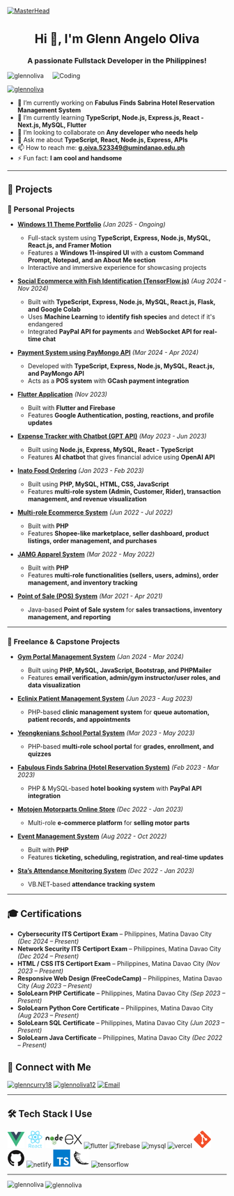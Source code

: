 [![MasterHead](https://www.digitaladlectio.com/wp-content/uploads/2020/04/New-PNC-Animated-Banners.gif)](https://rishavchanda.io)

<h1 align="center">Hi 👋, I'm Glenn Angelo Oliva</h1>
<h3 align="center">A passionate Fullstack Developer in the Philippines!</h3>

<img align="right" alt="Coding" width="400" src="https://cdn.dribbble.com/users/2131993/screenshots/4948736/thoughtworks-gif_dribbble.gif">

<p align="left"> <img src="https://komarev.com/ghpvc/?username=glennoliva&label=Profile%20views&color=0e75b6&style=flat" alt="glennoliva" /> </p>

<p align="left"> <a href="https://github.com/ryo-ma/github-profile-trophy"><img src="https://github-profile-trophy.vercel.app/?username=glennoliva" alt="glennoliva" /></a> </p>

- 🔭 I’m currently working on **Fabulus Finds Sabrina Hotel Reservation Management System**
- 🌱 I’m currently learning **TypeScript, Node.js, Express.js, React - Next.js, MySQL, Flutter**
- 👯 I’m looking to collaborate on **Any developer who needs help**
- 💬 Ask me about **TypeScript, React, Node.js, Express, APIs**
- 📫 How to reach me: **g.oiva.523349@umindanao.edu.ph**
- ⚡ Fun fact: **I am cool and handsome**

---

## 🚀 **Projects**

### 🔹 **Personal Projects**
- **[Windows 11 Theme Portfolio](#)** *(Jan 2025 - Ongoing)*  
  - Full-stack system using **TypeScript, Express, Node.js, MySQL, React.js, and Framer Motion**  
  - Features a **Windows 11-inspired UI** with a **custom Command Prompt, Notepad, and an About Me section**  
  - Interactive and immersive experience for showcasing projects  

- **[Social Ecommerce with Fish Identification (TensorFlow.js)](#)** *(Aug 2024 - Nov 2024)*  
  - Built with **TypeScript, Express, Node.js, MySQL, React.js, Flask, and Google Colab**  
  - Uses **Machine Learning** to **identify fish species** and detect if it's endangered  
  - Integrated **PayPal API for payments** and **WebSocket API for real-time chat**  

- **[Payment System using PayMongo API](#)** *(Mar 2024 - Apr 2024)*  
  - Developed with **TypeScript, Express, Node.js, MySQL, React.js, and PayMongo API**  
  - Acts as a **POS system** with **GCash payment integration**  

- **[Flutter Application](#)** *(Nov 2023)*  
  - Built with **Flutter and Firebase**  
  - Features **Google Authentication, posting, reactions, and profile updates**  

- **[Expense Tracker with Chatbot (GPT API)](#)** *(May 2023 - Jun 2023)*  
  - Built using **Node.js, Express, MySQL, React - TypeScript**  
  - Features **AI chatbot** that gives financial advice using **OpenAI API**  

- **[Inato Food Ordering](#)** *(Jan 2023 - Feb 2023)*  
  - Built using **PHP, MySQL, HTML, CSS, JavaScript**  
  - Features **multi-role system (Admin, Customer, Rider), transaction management, and revenue visualization**  

- **[Multi-role Ecommerce System](#)** *(Jun 2022 - Jul 2022)*  
  - Built with **PHP**  
  - Features **Shopee-like marketplace, seller dashboard, product listings, order management, and purchases**  

- **[JAMG Apparel System](#)** *(Mar 2022 - May 2022)*  
  - Built with **PHP**  
  - Features **multi-role functionalities (sellers, users, admins), order management, and inventory tracking**  

- **[Point of Sale (POS) System](#)** *(Mar 2021 - Apr 2021)*  
  - Java-based **Point of Sale system** for **sales transactions, inventory management, and reporting**  

---

### 🔹 **Freelance & Capstone Projects**
- **[Gym Portal Management System](#)** *(Jan 2024 - Mar 2024)*  
  - Built using **PHP, MySQL, JavaScript, Bootstrap, and PHPMailer**  
  - Features **email verification, admin/gym instructor/user roles, and data visualization**  

- **[Eclinix Patient Management System](#)** *(Jun 2023 - Aug 2023)*  
  - PHP-based **clinic management system** for **queue automation, patient records, and appointments**  

- **[Yeongkenians School Portal System](#)** *(Mar 2023 - May 2023)*  
  - PHP-based **multi-role school portal** for **grades, enrollment, and quizzes**  

- **[Fabulous Finds Sabrina (Hotel Reservation System)](#)** *(Feb 2023 - Mar 2023)*  
  - PHP & MySQL-based **hotel booking system** with **PayPal API integration**  

- **[Motojen Motorparts Online Store](#)** *(Dec 2022 - Jan 2023)*  
  - Multi-role **e-commerce platform** for **selling motor parts**  

- **[Event Management System](#)** *(Aug 2022 - Oct 2022)*  
  - Built with **PHP**  
  - Features **ticketing, scheduling, registration, and real-time updates**  

- **[Sta’s Attendance Monitoring System](#)** *(Dec 2022 - Jan 2023)*  
  - VB.NET-based **attendance tracking system**  

---

## 🎓 **Certifications**
- **Cybersecurity ITS Certiport Exam** – Philippines, Matina Davao City *(Dec 2024 – Present)*
- **Network Security ITS Certiport Exam** – Philippines, Matina Davao City *(Dec 2024 – Present)*
- **HTML / CSS ITS Certiport Exam** – Philippines, Matina Davao City *(Nov 2023 – Present)*
- **Responsive Web Design (FreeCodeCamp)** – Philippines, Matina Davao City *(Aug 2023 – Present)*
- **SoloLearn PHP Certificate** – Philippines, Matina Davao City *(Sep 2023 – Present)*
- **SoloLearn Python Core Certificate** – Philippines, Matina Davao City *(Aug 2023 – Present)*
- **SoloLearn SQL Certificate** – Philippines, Matina Davao City *(Jun 2023 – Present)*
- **SoloLearn Java Certificate** – Philippines, Matina Davao City *(Dec 2022 – Present)*


## 📩 **Connect with Me**
<p align="left">
  <a href="https://linkedin.com/in/glenncurry18" target="blank"><img align="center" src="https://raw.githubusercontent.com/rahuldkjain/github-profile-readme-generator/master/src/images/icons/Social/linked-in-alt.svg" alt="glenncurry18" height="30" width="40" /></a>
  <a href="https://fb.com/glennoliva12" target="blank"><img align="center" src="https://raw.githubusercontent.com/rahuldkjain/github-profile-readme-generator/master/src/images/icons/Social/facebook.svg" alt="glennoliva12" height="30" width="40" /></a>
  <a href="mailto:glennoliva122@gmail.com" target="blank"><img align="center" src="https://upload.wikimedia.org/wikipedia/commons/a/a0/Email_icon.svg" alt="Email" height="30" width="40" /></a>
</p>



---

## 🛠 **Tech Stack I Use**
<p align="left">
  <img src="https://raw.githubusercontent.com/devicons/devicon/master/icons/vuejs/vuejs-original.svg" alt="vuejs" width="40" height="40"/>
  <img src="https://raw.githubusercontent.com/devicons/devicon/master/icons/react/react-original-wordmark.svg" alt="react" width="40" height="40"/>
  <img src="https://raw.githubusercontent.com/devicons/devicon/master/icons/nodejs/nodejs-original-wordmark.svg" alt="nodejs" width="40" height="40"/>
  <img src="https://raw.githubusercontent.com/devicons/devicon/master/icons/express/express-original.svg" alt="express" width="40" height="40"/>
  <img src="https://www.vectorlogo.zone/logos/flutterio/flutterio-icon.svg" alt="flutter" width="40" height="40"/>
  <img src="https://www.vectorlogo.zone/logos/firebase/firebase-icon.svg" alt="firebase" width="40" height="40"/>
  <img src="https://www.vectorlogo.zone/logos/mysql/mysql-ar21.svg" alt="mysql" width="40" height="40"/>
  <img src="https://www.vectorlogo.zone/logos/vercel/vercel-icon.svg" alt="vercel" width="40" height="40"/>
  <img src="https://raw.githubusercontent.com/devicons/devicon/master/icons/git/git-original.svg" alt="git" width="40" height="40"/>
  <img src="https://raw.githubusercontent.com/devicons/devicon/master/icons/github/github-original.svg" alt="github" width="40" height="40"/>
  <img src="https://www.vectorlogo.zone/logos/netlify/netlify-icon.svg" alt="netlify" width="40" height="40"/>
  <img src="https://raw.githubusercontent.com/devicons/devicon/master/icons/typescript/typescript-original.svg" alt="typescript" width="40" height="40"/>
  <img src="https://raw.githubusercontent.com/devicons/devicon/master/icons/flask/flask-original.svg" alt="flask" width="40" height="40"/>
  <img src="https://www.vectorlogo.zone/logos/tensorflow/tensorflow-icon.svg" alt="tensorflow" width="40" height="40"/>
</p>



---

<p><img align="left" src="https://github-readme-stats.vercel.app/api/top-langs?username=glennoliva&show_icons=true&locale=en&layout=compact" alt="glennoliva" /></p>
<p>&nbsp;<img align="center" src="https://github-readme-stats.vercel.app/api?username=glennoliva&show_icons=true&locale=en" alt="glennoliva" /></p>
